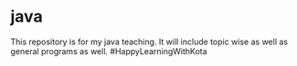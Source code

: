 # java
This repository is for my java teaching. It will include topic wise as well as general programs as well. #HappyLearningWithKota
